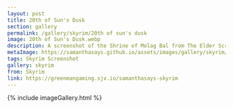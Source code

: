 ```yaml
---
layout: post
title: 20th of Sun's Dusk
section: gallery
permalink: /gallery/skyrim/20th of sun's dusk
image: 20th of Sun's Dusk.webp
description: A screenshot of the Shrine of Molag Bal from The Elder Scrolls V&#58; Skyrim, taken by Samantha Says.
metaImage: https://samanthasays.github.io/assets/images/gallery/skyrim/20th of Sun's Dusk.webp
tags: Skyrim Screenshot
gallery: skyrim
from: Skyrim
link: https://greenmangaming.sjv.io/samanthasays-skyrim
---
```

{% include imageGallery.html %}